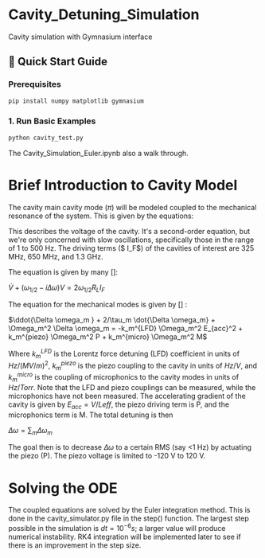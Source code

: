 # Cavity_Detuning_Simulation
Cavity simulation with Gymnasium interface

## 🚀 Quick Start Guide

### Prerequisites
```bash
pip install numpy matplotlib gymnasium
```

### 1. Run Basic Examples
```bash
python cavity_test.py
```
The Cavity_Simulation_Euler.ipynb also a walk through. 

# Brief Introduction to Cavity Model

The cavity main cavity mode ($\pi$) will be modeled coupled to the mechanical resonance of the system. This is given by the equations: 

This describes the voltage of the cavity. It's a second-order equation, but we're only concerned with slow oscillations, specifically those in the range of 1 to 500 Hz. The driving terms ($ I_F$) of the cavities of interest are 325 MHz, 650 MHz, and 1.3 GHz. 

The equation is given by many []:

$\dot{V} + (\omega_{1/2}-i \Delta \omega)V = 2\omega_{1/2} R_L I_F$

The equation for the mechanical modes is given by [] : 

$\ddot{\Delta \omega_m } + 2/\tau_m \dot{\Delta \omega_m} + \Omega_m^2 \Delta \omega_m = -k_m^{LFD} \Omega_m^2 E_{acc}^2 + k_m^{piezo} \Omega_m^2 P + k_m^{micro} \Omega_m^2 M$

Where $k_m^{LFD}$ is the Lorentz force detuning (LFD) coefficient in units of $Hz/(MV/m)^2$, $k_m^{piezo}$ is the piezo coupling to the cavity in units of $Hz/V$, and $k_m^{micro}$ is the coupling of microphonics to the cavity modes in units of $Hz/Torr$. Note that the LFD and piezo couplings can be measured, while the microphonics have not been measured. The accelerating gradient of the cavity is given by $E_{acc} = V/L{eff}$, the piezo driving term is P, and the microphonics term is M. The total detuning is then 

$\Delta \omega =\sum_m  \Delta \omega_m$

The goal then is to decrease  $\Delta \omega$ to a certain RMS (say <1 Hz) by actuating the piezo (P). The piezo voltage is limited to -120 V to 120 V. 

# Solving the ODE
The coupled equations are solved by the Euler integration method. This is done in the cavity_simulator.py file in the step() function. The largest step possible in the simulation is $dt = 10^{-6} s$; a larger value will produce numerical instability. RK4 integration will be implemented later to see if there is an improvement in the step size. 